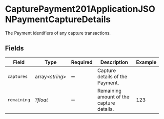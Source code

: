 # CapturePayment201ApplicationJSONPaymentCaptureDetails

The Payment identifiers of any capture transactions.


## Fields

| Field                                    | Type                                     | Required                                 | Description                              | Example                                  |
| ---------------------------------------- | ---------------------------------------- | ---------------------------------------- | ---------------------------------------- | ---------------------------------------- |
| `captures`                               | array<*string*>                          | :heavy_minus_sign:                       | Capture details of the Payment.          |                                          |
| `remaining`                              | *?float*                                 | :heavy_minus_sign:                       | Remaining amount of the capture details. | 123                                      |